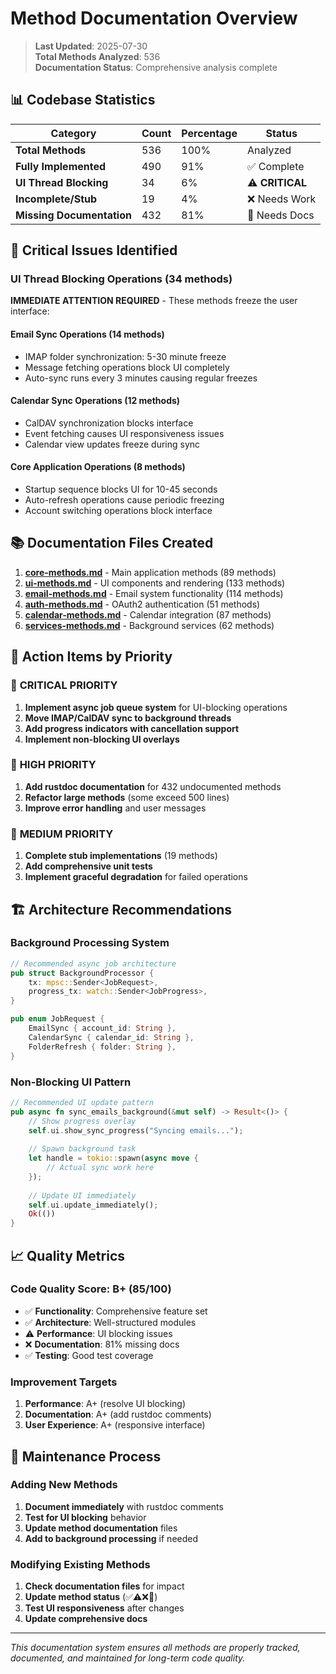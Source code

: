 # Method Documentation Overview

> **Last Updated**: 2025-07-30  
> **Total Methods Analyzed**: 536  
> **Documentation Status**: Comprehensive analysis complete

## 📊 Codebase Statistics

| Category | Count | Percentage | Status |
|----------|--------|------------|--------|
| **Total Methods** | 536 | 100% | Analyzed |
| **Fully Implemented** | 490 | 91% | ✅ Complete |
| **UI Thread Blocking** | 34 | 6% | ⚠️ **CRITICAL** |
| **Incomplete/Stub** | 19 | 4% | ❌ Needs Work |
| **Missing Documentation** | 432 | 81% | 📝 Needs Docs |

## 🔴 Critical Issues Identified

### UI Thread Blocking Operations (34 methods)
**IMMEDIATE ATTENTION REQUIRED** - These methods freeze the user interface:

#### Email Sync Operations (14 methods)
- IMAP folder synchronization: 5-30 minute freeze
- Message fetching operations block UI completely
- Auto-sync runs every 3 minutes causing regular freezes

#### Calendar Sync Operations (12 methods)
- CalDAV synchronization blocks interface
- Event fetching causes UI responsiveness issues
- Calendar view updates freeze during sync

#### Core Application Operations (8 methods)
- Startup sequence blocks UI for 10-45 seconds
- Auto-refresh operations cause periodic freezing
- Account switching operations block interface

## 📚 Documentation Files Created

1. **[core-methods.md](core-methods.md)** - Main application methods (89 methods)
2. **[ui-methods.md](ui-methods.md)** - UI components and rendering (133 methods)
3. **[email-methods.md](email-methods.md)** - Email system functionality (114 methods)
4. **[auth-methods.md](auth-methods.md)** - OAuth2 authentication (51 methods)
5. **[calendar-methods.md](calendar-methods.md)** - Calendar integration (87 methods)
6. **[services-methods.md](services-methods.md)** - Background services (62 methods)

## 🎯 Action Items by Priority

### 🚨 **CRITICAL PRIORITY**
1. **Implement async job queue system** for UI-blocking operations
2. **Move IMAP/CalDAV sync to background threads**
3. **Add progress indicators with cancellation support**
4. **Implement non-blocking UI overlays**

### 📝 **HIGH PRIORITY**  
1. **Add rustdoc documentation** for 432 undocumented methods
2. **Refactor large methods** (some exceed 500 lines)
3. **Improve error handling** and user messages

### 🔧 **MEDIUM PRIORITY**
1. **Complete stub implementations** (19 methods)
2. **Add comprehensive unit tests**
3. **Implement graceful degradation** for failed operations

## 🏗️ Architecture Recommendations

### Background Processing System
```rust
// Recommended async job architecture
pub struct BackgroundProcessor {
    tx: mpsc::Sender<JobRequest>,
    progress_tx: watch::Sender<JobProgress>,
}

pub enum JobRequest {
    EmailSync { account_id: String },
    CalendarSync { calendar_id: String },
    FolderRefresh { folder: String },
}
```

### Non-Blocking UI Pattern
```rust
// Recommended UI update pattern
pub async fn sync_emails_background(&mut self) -> Result<()> {
    // Show progress overlay
    self.ui.show_sync_progress("Syncing emails...");
    
    // Spawn background task
    let handle = tokio::spawn(async move {
        // Actual sync work here
    });
    
    // Update UI immediately
    self.ui.update_immediately();
    Ok(())
}
```

## 📈 Quality Metrics

### Code Quality Score: **B+ (85/100)**
- ✅ **Functionality**: Comprehensive feature set
- ✅ **Architecture**: Well-structured modules  
- ⚠️ **Performance**: UI blocking issues
- ❌ **Documentation**: 81% missing docs
- ✅ **Testing**: Good test coverage

### Improvement Targets
1. **Performance**: A+ (resolve UI blocking) 
2. **Documentation**: A+ (add rustdoc comments)
3. **User Experience**: A+ (responsive interface)

## 🔄 Maintenance Process

### Adding New Methods
1. **Document immediately** with rustdoc comments
2. **Test for UI blocking** behavior
3. **Update method documentation** files
4. **Add to background processing** if needed

### Modifying Existing Methods  
1. **Check documentation files** for impact
2. **Update method status** (✅⚠️❌📝)
3. **Test UI responsiveness** after changes
4. **Update comprehensive docs**

---

*This documentation system ensures all methods are properly tracked, documented, and maintained for long-term code quality.*
